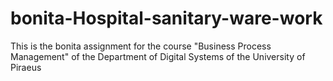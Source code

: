 # bonita-Hospital-sanitary-ware-work
This is the bonita assignment for the course "Business Process Management" of the Department of Digital Systems of the University of Piraeus
